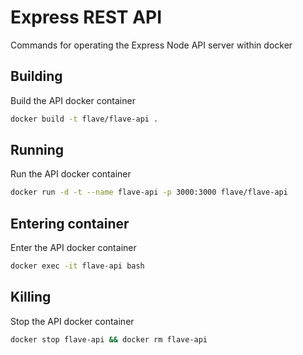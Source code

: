 # Express REST API

Commands for operating the Express Node API server within docker

## Building

Build the API docker container

```bash
docker build -t flave/flave-api .
```

## Running

Run the API docker container

```bash
docker run -d -t --name flave-api -p 3000:3000 flave/flave-api
```

## Entering container

Enter the API docker container

```bash
docker exec -it flave-api bash
```

## Killing

Stop the API docker container

```bash
docker stop flave-api && docker rm flave-api
```
